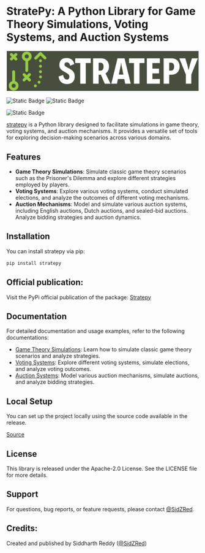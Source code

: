 # StratePy: A Python Library for Game Theory Simulations, Voting Systems, and Auction Systems

![image](stratepy_logo.png)

![Static Badge](https://img.shields.io/badge/Version-v1.0-green) ![Static Badge](https://img.shields.io/badge/Language-python-green?logo=python&logoColor=green) 

![Static Badge](https://img.shields.io/badge/License-Apache--2.0-green)





[stratepy](https://pypi.org/project/stratepy/) is a Python library designed to facilitate simulations in game theory, voting systems, and auction mechanisms. It provides a versatile set of tools for exploring decision-making scenarios across various domains.

## Features

-   **Game Theory Simulations**: Simulate classic game theory scenarios such as the Prisoner's Dilemma and explore different strategies employed by players.
-   **Voting Systems**: Explore various voting systems, conduct simulated elections, and analyze the outcomes of different voting mechanisms.
-   **Auction Mechanisms**: Model and simulate various auction systems, including English auctions, Dutch auctions, and sealed-bid auctions. Analyze bidding strategies and auction dynamics.

## Installation

You can install stratepy via pip:

```bash
pip install stratepy
```

## Official publication:
Visit the PyPi official publication of the package:
[Stratepy](https://pypi.org/project/stratepy/)

## Documentation

For detailed documentation and usage examples, refer to the following documentations:

-   [Game Theory Simulations](https://github.com/SidZRed/stratepy/blob/main/prisoners_dilemma/README.md): Learn how to simulate classic game theory scenarios and analyze strategies.
-   [Voting Systems](https://github.com/SidZRed/stratepy/blob/main/voting_systems/README.md): Explore different voting systems, simulate elections, and analyze voting outcomes.
-   [Auction Systems](https://github.com/SidZRed/stratepy/blob/main/auction_systems/README.md): Model various auction mechanisms, simulate auctions, and analyze bidding strategies.

## Local Setup
You can set up the project locally using the source code available in the release.

[Source](https://github.com/SidZRed/stratepy/releases/tag/v1.1.0)

## License

This library is released under the Apache-2.0 License. See the LICENSE file for more details.

## Support

For questions, bug reports, or feature requests, please contact [@SidZRed](https://github.com/SidZRed).

## Credits:
 
Created and published by Siddharth Reddy ([@SidZRed](https://github.com/SidZRed))
